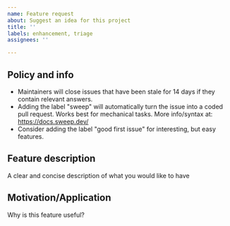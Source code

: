 ```yaml
---
name: Feature request
about: Suggest an idea for this project
title: ''
labels: enhancement, triage
assignees: ''

---
```


## Policy and info
 - Maintainers will close issues that have been stale for 14 days if they contain relevant answers.
 - Adding the label "sweep" will automatically turn the issue into a coded pull request. Works best for mechanical tasks. More info/syntax at: https://docs.sweep.dev/
 - Consider adding the label "good first issue" for interesting, but easy features.

## Feature description
A clear and concise description of what you would like to have

## Motivation/Application
Why is this feature useful?

